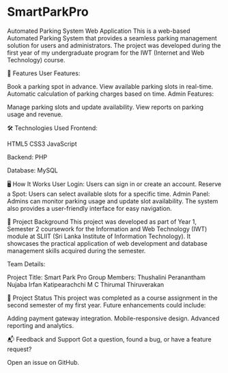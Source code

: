 # SmartParkPro

Automated Parking System Web Application
This is a web-based Automated Parking System that provides a seamless parking management solution for users and administrators. The project was developed during the first year of my undergraduate program for the IWT (Internet and Web Technology) course.


📌 Features
User Features:

Book a parking spot in advance.
View available parking slots in real-time.
Automatic calculation of parking charges based on time.
Admin Features:

Manage parking slots and update availability.
View reports on parking usage and revenue.


🛠 Technologies Used
Frontend:

HTML5
CSS3
JavaScript

Backend:
PHP

Database:
MySQL


🖥 How It Works
User Login: Users can sign in or create an account.
Reserve a Spot: Users can select available slots for a specific time.
Admin Panel: Admins can monitor parking usage and update slot availability.
The system also provides a user-friendly interface for easy navigation.


🏫 Project Background
This project was developed as part of Year 1, Semester 2 coursework for the Information and Web Technology (IWT) module at SLIIT (Sri Lanka Institute of Information Technology). It showcases the practical application of web development and database management skills acquired during the semester.

Team Details:

Project Title: Smart Park Pro
Group Members:
Thushalini Peranantham
Nujaba Irfan
Katipearachchi M C
Thirumal Thiruverakan


📝 Project Status
This project was completed as a course assignment in the second semester of my first year. Future enhancements could include:

Adding payment gateway integration.
Mobile-responsive design.
Advanced reporting and analytics.


📬 Feedback and Support
Got a question, found a bug, or have a feature request?

Open an issue on GitHub.
